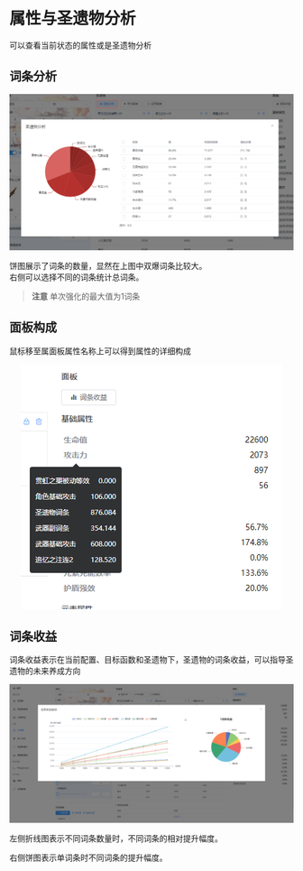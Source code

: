 # 属性与圣遗物分析
可以查看当前状态的属性或是圣遗物分析

## 词条分析
![img_12.png](img_12.png)

饼图展示了词条的数量，显然在上图中双爆词条比较大。  
右侧可以选择不同的词条统计总词条。

> **注意** 单次强化的最大值为1词条


## 面板构成
鼠标移至属面板属性名称上可以得到属性的详细构成

<div style="text-align: center">
<img src="img_13.png">
</div>

## 词条收益
词条收益表示在当前配置、目标函数和圣遗物下，圣遗物的词条收益，可以指导圣遗物的未来养成方向

![img_14.png](img_14.png)

左侧折线图表示不同词条数量时，不同词条的相对提升幅度。

右侧饼图表示单词条时不同词条的提升幅度。